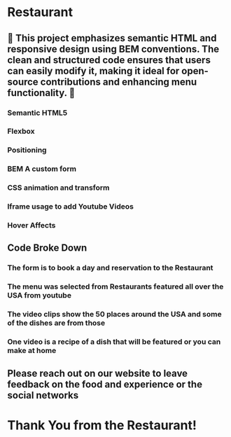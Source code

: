 # Restaurant

## 🚀 This project emphasizes semantic HTML and responsive design using BEM conventions. The clean and structured code ensures that users can easily modify it, making it ideal for open-source contributions and enhancing menu functionality. 🚀

### Semantic HTML5

### Flexbox

### Positioning

### BEM A custom form

### CSS animation and transform

### Iframe usage to add Youtube Videos

### Hover Affects

## Code Broke Down

### The form is to book a day and reservation to the Restaurant

### The menu was selected from Restaurants featured all over the USA from youtube

### The video clips show the 50 places around the USA and some of the dishes are from those

### One video is a recipe of a dish that will be featured or you can make at home

## Please reach out on our website to leave feedback on the food and experience or the social networks

# Thank You from the Restaurant!
